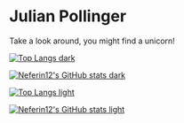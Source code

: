 # Julian Pollinger
Take a look around, you might find a unicorn!



[![Top Langs dark](https://github-readme-stats.vercel.app/api/top-langs/?username=neferin12&layout=compact&theme=codeSTACKr&count_private=true&hide=jupyter%20notebook)](https://github.com/anuraghazra/github-readme-stats#gh-dark-mode-only)

[![Neferin12's GitHub stats dark](https://github-readme-stats.vercel.app/api?username=neferin12&show_icons=true&theme=codeSTACKr&count_private=true)](https://github.com/anuraghazra/github-readme-stats#gh-dark-mode-only)

[![Top Langs light](https://github-readme-stats.vercel.app/api/top-langs/?username=neferin12&layout=compact&theme=swift&count_private=true&hide=jupyter%20notebook)](https://github.com/anuraghazra/github-readme-stats#gh-light-mode-only)

[![Neferin12's GitHub stats light](https://github-readme-stats.vercel.app/api?username=neferin12&show_icons=true&theme=swift&count_private=true)](https://github.com/anuraghazra/github-readme-stats#gh-light-mode-only)
